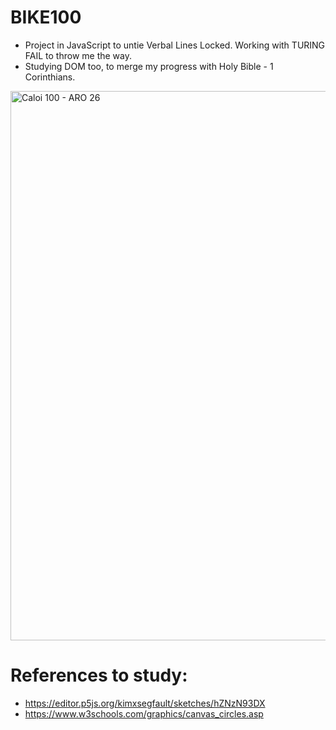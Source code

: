 # BIKE100
- Project in JavaScript to untie Verbal Lines Locked. Working with TURING FAIL to throw me the way.
- Studying DOM too, to merge my progress with Holy Bible - 1 Corinthians.

<img width="618" height="879" alt="Caloi 100 - ARO 26" src="https://github.com/user-attachments/assets/9864ebdb-868a-4edf-8def-7c601fd25aeb" />


# References to study:

- https://editor.p5js.org/kimxsegfault/sketches/hZNzN93DX
- https://www.w3schools.com/graphics/canvas_circles.asp
